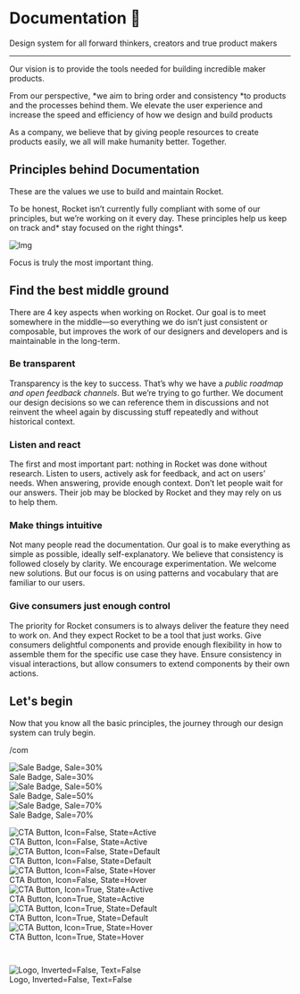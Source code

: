 
# Documentation 🚀

Design system for all forward thinkers, creators and true product makers

---

Our vision is to provide the tools needed for building incredible maker products.

From our perspective, *we aim to bring order and consistency *to products and the processes behind them. We elevate the user experience and increase the speed and efficiency of how we design and build products

As a company, we believe that by giving people resources to create products easily, we all will make humanity better. Together.

## Principles behind Documentation

These are the values we use to build and maintain Rocket.

To be honest, Rocket isn’t currently fully compliant with some of our principles, but we’re working on it every day. These principles help us keep on track and* stay focused on the right things*.

![Img](https://studio-assets.supernova.io/design-systems/14533/9289758a-6300-472a-bbc6-a57098081abf.jpeg?Expires=1990828800&Policy=eyJTdGF0ZW1lbnQiOlt7IlJlc291cmNlIjoiaHR0cHM6Ly9zdHVkaW8tYXNzZXRzLnN1cGVybm92YS5pby9kZXNpZ24tc3lzdGVtcy8xNDUzMy85Mjg5NzU4YS02MzAwLTQ3MmEtYmJjNi1hNTcwOTgwODFhYmYuanBlZyIsIkNvbmRpdGlvbiI6eyJEYXRlTGVzc1RoYW4iOnsiQVdTOkVwb2NoVGltZSI6MTk5MDgyODgwMH19fV19&Signature=E9DL6D-ZtS~4qaH18y5tnHC4gtpQUzZb85NmDFMuezn~MaWHPSumzBv6tXkxGqSgGyKh~9FaYnbfHkcJhU~4F~jdbuY70gbRxUpvnBtyCpz8o0mci-d2A9WoIZ3RGl11izD3c2WMfUaKhSaFlUw8cTGP-9vrqeUi58O2P4zYT9eAeyvOIFzQXgIgljhxiB9mIVU5a4j1vDL8ntJpagEZukKRskOgMrrB4LNQ-nRsvXFF7W5C5EkdoZPZf4jFxcQu2Yj6M9-bqNBXubYMsYYhEXqvqUOAnYVaE59E5PSSe43HKv2gp1ajSJ3ttHtTtCITO8Vyfh1FoTl03Z18ki8iZg__&Key-Pair-Id=APKAJGK34LCCAUR7N6LA)

Focus is truly the most important thing.

## Find the best middle ground

There are 4 key aspects when working on Rocket. Our goal is to meet somewhere in the middle—so everything we do isn’t just consistent or composable, but improves the work of our designers and developers and is maintainable in the long-term.

### Be transparent

Transparency is the key to success. That’s why we have a *public roadmap and open feedback channels*. But we’re trying to go further. We document our design decisions so we can reference them in discussions and not reinvent the wheel again by discussing stuff repeatedly and without historical context.

### Listen and react

The first and most important part: nothing in Rocket was done without research. Listen to users, actively ask for feedback, and act on users’ needs. When answering, provide enough context. Don’t let people wait for our answers. Their job may be blocked by Rocket and they may rely on us to help them.

### Make things intuitive

Not many people read the documentation. Our goal is to make everything as simple as possible, ideally self-explanatory. We believe that consistency is followed closely by clarity. We encourage experimentation. We welcome new solutions. But our focus is on using patterns and vocabulary that are familiar to our users.

### Give consumers just enough control

The priority for Rocket consumers is to always deliver the feature they need to work on. And they expect Rocket to be a tool that just works. Give consumers delightful components and provide enough flexibility in how to assemble them for the specific use case they have. Ensure consistency in visual interactions, but allow consumers to extend components by their own actions.

## Let's begin

Now that you know all the basic principles, the journey through our design system can truly begin.

/com

  
![Sale Badge, Sale=30%](https://studio-assets.supernova.io/design-systems/14533/c7f5e32e-b3e9-4f93-8d99-b41cecb96ee1.png?Expires=1990828800&Policy=eyJTdGF0ZW1lbnQiOlt7IlJlc291cmNlIjoiaHR0cHM6Ly9zdHVkaW8tYXNzZXRzLnN1cGVybm92YS5pby9kZXNpZ24tc3lzdGVtcy8xNDUzMy9jN2Y1ZTMyZS1iM2U5LTRmOTMtOGQ5OS1iNDFjZWNiOTZlZTEucG5nIiwiQ29uZGl0aW9uIjp7IkRhdGVMZXNzVGhhbiI6eyJBV1M6RXBvY2hUaW1lIjoxOTkwODI4ODAwfX19XX0_&Signature=BisVVbqsHtO2jYNOh-w6fSTEsNX9U3MakM2I~-Qc3UQJDDT9VCLvVYDkQh4~GK4Ro0SkgGbMjY755CU4Yf~WarRLqv17MFqlTfpeeBU-91xZyULdbZM8nDMyWN3kjzd7BNdkfFpOQZbWueIK4j8kHwm7CB4AggAFttDxOFb8m0hwFQRmbxKcYWTM0PCzVypYVuxY-TiNGXjsfLSL1ede6mzaJfTM8kGH0FoLe7SEptW4F6sDcHzDP4cV07Z~B~thfz6ILvVkr2udYm5qIfGYaz5RZBvfR8MjNTPtirkpG4W2etEkOpVqv0DuHw6yRnzf2~szknrLlXFntl5HaMbSuQ__&Key-Pair-Id=APKAJGK34LCCAUR7N6LA)  
Sale Badge, Sale=30%  
![Sale Badge, Sale=50%](https://studio-assets.supernova.io/design-systems/14533/0f456ffb-fadc-40c6-800e-2b24eb02ce13.png?Expires=1990828800&Policy=eyJTdGF0ZW1lbnQiOlt7IlJlc291cmNlIjoiaHR0cHM6Ly9zdHVkaW8tYXNzZXRzLnN1cGVybm92YS5pby9kZXNpZ24tc3lzdGVtcy8xNDUzMy8wZjQ1NmZmYi1mYWRjLTQwYzYtODAwZS0yYjI0ZWIwMmNlMTMucG5nIiwiQ29uZGl0aW9uIjp7IkRhdGVMZXNzVGhhbiI6eyJBV1M6RXBvY2hUaW1lIjoxOTkwODI4ODAwfX19XX0_&Signature=WGCPUd5~~xWm8GAABYLBSDkqyPfHTNXTbdeGIB2-KMzxbbYzTaF5WuBrvWvCgb4sJMmU53UnTUXnCfSWPVIVkdwyQWKHrQaJMJWrp9W77YadOYt9ZOy0egWhoaC~-7hJ2cjMUw8ZQI~QfwVDp6ugRginPdKjPZvBzhOB~~B8VbDcoKkB9yeL5-bE2mlNvY0BUynxKIZAQK352UVukTR0wRXjW2dQLNvI4K0WVIloBEWDL3qDSiRm9RxxRfuknTlY~QKPFGeADS4P~G6abyLI91KHu0pvgIeCBo6LTeUAdFbhKl0Hrz1SMG9~7ayHxEsFuUrTP7k92DyZ8yyFoqNjaQ__&Key-Pair-Id=APKAJGK34LCCAUR7N6LA)  
Sale Badge, Sale=50%  
![Sale Badge, Sale=70%](https://studio-assets.supernova.io/design-systems/14533/9cc938f4-602b-4077-8c24-b197bfe2ac50.png?Expires=1990828800&Policy=eyJTdGF0ZW1lbnQiOlt7IlJlc291cmNlIjoiaHR0cHM6Ly9zdHVkaW8tYXNzZXRzLnN1cGVybm92YS5pby9kZXNpZ24tc3lzdGVtcy8xNDUzMy85Y2M5MzhmNC02MDJiLTQwNzctOGMyNC1iMTk3YmZlMmFjNTAucG5nIiwiQ29uZGl0aW9uIjp7IkRhdGVMZXNzVGhhbiI6eyJBV1M6RXBvY2hUaW1lIjoxOTkwODI4ODAwfX19XX0_&Signature=ekMgVYCvq7CQDyhsALmLdyFJwO2-95vDOcXambRlglnz6G73SBUamo4zLwqUOOEMfsZoBvNFihfJsxRIWRJXRky2ohFgQzNwkE1vqwyfSOKr-Fgj9Y8NCg7CIhn7Q8lVa6qy99aYxsdVAwZrK0ZIdAHEgExRqS6mC0fF26OrYNCkxAHDFJ7NbVNUIm~T6kCzGjimD0~eptyR9LD1UKpUJntC4GpcP0KdUQP4AJVSZEJjnZIrHKdn83curIs8dpDaQvULrs5A30Hl9o2OtDScJduYxCFxM~kSaWCfr~IDWoKgPED3BXeqcWgkJSirwG4UM33udGcp8HJ08U7UngKcfQ__&Key-Pair-Id=APKAJGK34LCCAUR7N6LA)  
Sale Badge, Sale=70%  


  
![CTA Button, Icon=False, State=Active](https://studio-assets.supernova.io/design-systems/14533/56cbad43-2145-4bef-a3a9-a99214bfa866.png?Expires=1990828800&Policy=eyJTdGF0ZW1lbnQiOlt7IlJlc291cmNlIjoiaHR0cHM6Ly9zdHVkaW8tYXNzZXRzLnN1cGVybm92YS5pby9kZXNpZ24tc3lzdGVtcy8xNDUzMy81NmNiYWQ0My0yMTQ1LTRiZWYtYTNhOS1hOTkyMTRiZmE4NjYucG5nIiwiQ29uZGl0aW9uIjp7IkRhdGVMZXNzVGhhbiI6eyJBV1M6RXBvY2hUaW1lIjoxOTkwODI4ODAwfX19XX0_&Signature=mUID5kuNRANz5yCX0HyfxS0r~dqEdPCRV79gOWcgyO8eIW-L~9MEgveiqKE7OT1MDmom1dmRjl3iQ7z4pHFBMrEVnjHuC4ICFpMx6zPgNQAZEwxKW0VujJaF00~hiOlsu2vpeAMYMNoRyCmqnGZutsaCOsuM8yI1YIuKQQxRHAg0QcFqYuLnmQxcs5~bMhiig-~dQetpk-GJeKRrSOdQ7puZs9pwAZYOkEZ76FEJZNAUySQf5YyD007vqvbRA23JtR25R8umtyERz-Xf5gzZGVH-CdeMCbI350JlJ0-3WhII7LWTkAFfeFO3i5kzISYM45Qa6WA6s0VJPO48UGY95w__&Key-Pair-Id=APKAJGK34LCCAUR7N6LA)  
CTA Button, Icon=False, State=Active  
![CTA Button, Icon=False, State=Default](https://studio-assets.supernova.io/design-systems/14533/7c3c738f-9fa3-43a3-aeda-5418e4e06b62.png?Expires=1990828800&Policy=eyJTdGF0ZW1lbnQiOlt7IlJlc291cmNlIjoiaHR0cHM6Ly9zdHVkaW8tYXNzZXRzLnN1cGVybm92YS5pby9kZXNpZ24tc3lzdGVtcy8xNDUzMy83YzNjNzM4Zi05ZmEzLTQzYTMtYWVkYS01NDE4ZTRlMDZiNjIucG5nIiwiQ29uZGl0aW9uIjp7IkRhdGVMZXNzVGhhbiI6eyJBV1M6RXBvY2hUaW1lIjoxOTkwODI4ODAwfX19XX0_&Signature=c3fvcspsa~8H4JUavz3Syhtg2KD~B1rbqOOy8K6LLyM4a3DFonDX2WoMs7OXH5349qjh8DNCSvF1lHZaeEmkS-xRH5Y8t0QCWBLdYRT2n1AdP5S1LRPZBQpjGfYfBVGuV3R8MkzJ1CxfIUIwES~e9M481~WPiCwO~4GzOCvmc16gAIN4wmMrPshjhf3pdU3oQh~RKV7LQorgm-guCXpkas7c4M2XEO8-u5q9tITdfbOgbooRGK4tRgYuQyP32KnmLfBKm5qMUEr1hp3xYYKTvysDnOnpN1mMxMSMPuoBkJh7Amc9thr9xho-BMRS6psM6gayY~hhJ7hnMRDiBQQtGg__&Key-Pair-Id=APKAJGK34LCCAUR7N6LA)  
CTA Button, Icon=False, State=Default  
![CTA Button, Icon=False, State=Hover](https://studio-assets.supernova.io/design-systems/14533/a4ab9ae0-8923-49ad-89a4-1f10468cb0d1.png?Expires=1990828800&Policy=eyJTdGF0ZW1lbnQiOlt7IlJlc291cmNlIjoiaHR0cHM6Ly9zdHVkaW8tYXNzZXRzLnN1cGVybm92YS5pby9kZXNpZ24tc3lzdGVtcy8xNDUzMy9hNGFiOWFlMC04OTIzLTQ5YWQtODlhNC0xZjEwNDY4Y2IwZDEucG5nIiwiQ29uZGl0aW9uIjp7IkRhdGVMZXNzVGhhbiI6eyJBV1M6RXBvY2hUaW1lIjoxOTkwODI4ODAwfX19XX0_&Signature=JOUOxcTxPg8VXVzr4Z3tkOxzOMkrExo5TvmQGQV22BzsB0SzumU42V6p4Azx0JbA3SKh1v3IU7Sa4nBECMBYRcc3e5cMGQoiEqa8IAaq5Q59FZoX7clhznjc3BGUdz5I8HmKAmjFgAJzLs6IAT0c0B7RIFPBuWL~bNDS~PnEB~56Jqqdw8c4F7BrXfbH~iUHnpTibcDTy-OTxYKVBfo73h9W0gay0NBNf0p-eJIqWAQh7N0aUuBrAJYejda9uH~t9faJ2P0bC6o8VVceD7631I2f90SXKRDZ-gWR~2dLytrO5DWz0JQT4nirl1u081SgX7WBpD77zdt7iALk~lF~Eg__&Key-Pair-Id=APKAJGK34LCCAUR7N6LA)  
CTA Button, Icon=False, State=Hover  
![CTA Button, Icon=True, State=Active](https://studio-assets.supernova.io/design-systems/14533/e6927826-1e93-417f-9311-1966a2bf17cb.png?Expires=1990828800&Policy=eyJTdGF0ZW1lbnQiOlt7IlJlc291cmNlIjoiaHR0cHM6Ly9zdHVkaW8tYXNzZXRzLnN1cGVybm92YS5pby9kZXNpZ24tc3lzdGVtcy8xNDUzMy9lNjkyNzgyNi0xZTkzLTQxN2YtOTMxMS0xOTY2YTJiZjE3Y2IucG5nIiwiQ29uZGl0aW9uIjp7IkRhdGVMZXNzVGhhbiI6eyJBV1M6RXBvY2hUaW1lIjoxOTkwODI4ODAwfX19XX0_&Signature=ild~2kaW~2-vHzJINpRaE2-yvp-jWQgoESCzedaanFFfo5l1-9MguVYxFD1iDTRRYPlCIMZDlnYfF5x54glVopE0R82xuJbdsHT3LS5myNDRIpppgTb1AEo48sFLPNGdWoC89LTxLFsTKEkCGerVA-9gCa3xfOOcYfFL0uCb5WEMbVkLauwbSX8BNm66GPf~BUuTWtzympn7IzdbPvQ3skGbvJgxxeRUk1hQFrdXM5IEs-M7fT6pMw7PsVEAlB01t4r~Z1PPxg13OFmRAWs18Vh0h7UgT~VYMIMgbLhv2Jxy23N-6nSTBk4aI8E7x6eto86WY7fyMNDlQd5q9t9uIw__&Key-Pair-Id=APKAJGK34LCCAUR7N6LA)  
CTA Button, Icon=True, State=Active  
![CTA Button, Icon=True, State=Default](https://studio-assets.supernova.io/design-systems/14533/b281a4ab-07f3-4e94-9b89-c0978f1b4773.png?Expires=1990828800&Policy=eyJTdGF0ZW1lbnQiOlt7IlJlc291cmNlIjoiaHR0cHM6Ly9zdHVkaW8tYXNzZXRzLnN1cGVybm92YS5pby9kZXNpZ24tc3lzdGVtcy8xNDUzMy9iMjgxYTRhYi0wN2YzLTRlOTQtOWI4OS1jMDk3OGYxYjQ3NzMucG5nIiwiQ29uZGl0aW9uIjp7IkRhdGVMZXNzVGhhbiI6eyJBV1M6RXBvY2hUaW1lIjoxOTkwODI4ODAwfX19XX0_&Signature=K~MKCvJvmsG9BsHjZTI33Xk2PRXQFHWU1RFkFoBeZn0Fi0cOJxO6A6ZEAxhh-sPox2phHifL6ati~MOFk9zngVQiiUlfLdCb43Bp0pdb4MxHGTD-XQqbDMFnHTLBMWMPsOTP~Ms22sxK7P6fz56YAhZ-391qDYoi8YSINeCaAzaXqXF3ukviDHpoP2L4QlPwRC0~F7vma-5FAFknGEHHODH0BJb3JZJTVKw-KZPWoAUJbMVIqXCSD9FZSZGhz0rLtvUleGpmUB7VYWwKZ9z5ITcsBo2PeiepVpuH5-A5RECnPsd0MKS4SCOrFdeHtLeRS2-0NT-dhAqocoXyZUMxHQ__&Key-Pair-Id=APKAJGK34LCCAUR7N6LA)  
CTA Button, Icon=True, State=Default  
![CTA Button, Icon=True, State=Hover](https://studio-assets.supernova.io/design-systems/14533/74371331-598b-47c3-aa8f-04bffed49e87.png?Expires=1990828800&Policy=eyJTdGF0ZW1lbnQiOlt7IlJlc291cmNlIjoiaHR0cHM6Ly9zdHVkaW8tYXNzZXRzLnN1cGVybm92YS5pby9kZXNpZ24tc3lzdGVtcy8xNDUzMy83NDM3MTMzMS01OThiLTQ3YzMtYWE4Zi0wNGJmZmVkNDllODcucG5nIiwiQ29uZGl0aW9uIjp7IkRhdGVMZXNzVGhhbiI6eyJBV1M6RXBvY2hUaW1lIjoxOTkwODI4ODAwfX19XX0_&Signature=l4RJ-exf6wYD0MEusFkiDtBLwZrs0EPdVGBuKP65LLOdeZaikk4lqnaNDwixr0Eiox9KOaJam1WEOAL0qzxdlOyeuvdYuPLjQQbZ0l8KnLs8EH~b~Q35aGYvKq~uR0TXhb5gD5deB6zXf~fGEsyXpBtLVBgiZmOKSrD7v1g76~dVB7F9VewNzBRC-WTy9S8OfrrhhF7BmNCHXW0vdVFc87y2B6hXzz5kmi0EYBatKwc8KSJZsK~rSAPbEZ4-LasyCJSoChfiLZdT2Z7HKOvEkPd~gF09817kTw-1E9oggaItdA3cokLvAbkYoHN4y5PaTuepg4yGJdEXmqpIziFHJg__&Key-Pair-Id=APKAJGK34LCCAUR7N6LA)  
CTA Button, Icon=True, State=Hover  


```javascript  
  
```

  
![Logo, Inverted=False, Text=False](https://studio-assets.supernova.io/design-systems/14533/b0e840d7-315a-4f1d-98ba-42ee6d448f4f.png?Expires=1990828800&Policy=eyJTdGF0ZW1lbnQiOlt7IlJlc291cmNlIjoiaHR0cHM6Ly9zdHVkaW8tYXNzZXRzLnN1cGVybm92YS5pby9kZXNpZ24tc3lzdGVtcy8xNDUzMy9iMGU4NDBkNy0zMTVhLTRmMWQtOThiYS00MmVlNmQ0NDhmNGYucG5nIiwiQ29uZGl0aW9uIjp7IkRhdGVMZXNzVGhhbiI6eyJBV1M6RXBvY2hUaW1lIjoxOTkwODI4ODAwfX19XX0_&Signature=cbNCno3XCuV8tjo48gjmhrtfpwNZd4Pic7lDExyc58lTqeHiqWOFsdX3p5KQTKatnvTnyDjBV73ezH0xeOto4a4nXiaZi3yXBxytKKYXW61t9oo~m-Nu3~7z09U4x2zu1HkQfhckkQ7Pe3C01t5smfEv8OtAHVyHiXWS9m7vaLn0ZmJf51IGdfZPoXKGxqWjWY8~4hkuNry8QPz4l1HPo4DMDUz0YAUadiUXx27Qz3kkSQRd4icNoley4g5thJe1v~J~ueeTxBdZZHLf8~JzQzX8kWWL-kIHlvL-0SSoEx4Do6syU~PCdCl8qINrWMcnJjcZ2uCsmAO2I3PxJxI1dg__&Key-Pair-Id=APKAJGK34LCCAUR7N6LA)  
Logo, Inverted=False, Text=False  


  
  
